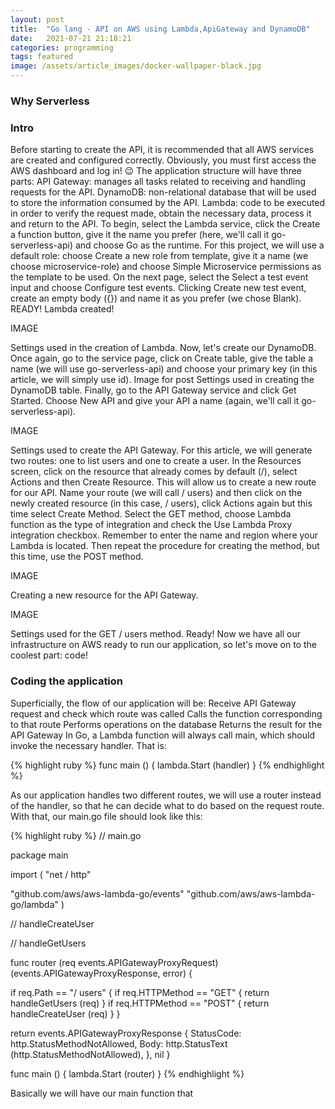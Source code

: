 ```yaml
---
layout: post
title:  "Go lang - API on AWS using Lambda,ApiGateway and DynamoDB"
date:   2021-07-21 21:18:21
categories: programming
tags: featured
image: /assets/article_images/docker-wallpaper-black.jpg
---
```


### Why Serverless



### Intro 
Before starting to create the API, it is recommended that all AWS services are created and configured correctly.
Obviously, you must first access the AWS dashboard and log in! 😉 The application structure will have three parts:
API Gateway: manages all tasks related to receiving and handling requests for the API.
DynamoDB: non-relational database that will be used to store the information consumed by the API.
Lambda: code to be executed in order to verify the request made, obtain the necessary data, process it and return to the API.
To begin, select the Lambda service, click the Create a function button, give it the name you prefer (here, we'll call it go-serverless-api) and choose Go as the runtime. For this project, we will use a default role: choose Create a new role from template, give it a name (we choose microservice-role) and choose Simple Microservice permissions as the template to be used. On the next page, select the Select a test event input and choose Configure test events. Clicking Create new test event, create an empty body ({}) and name it as you prefer (we chose Blank). READY! Lambda created!

IMAGE

Settings used in the creation of Lambda.
Now, let's create our DynamoDB. Once again, go to the service page, click on Create table, give the table a name (we will use go-serverless-api) and choose your primary key (in this article, we will simply use id).
Image for post
Settings used in creating the DynamoDB table.
Finally, go to the API Gateway service and click Get Started. Choose New API and give your API a name (again, we'll call it go-serverless-api).

IMAGE

Settings used to create the API Gateway.
For this article, we will generate two routes: one to list users and one to create a user. In the Resources screen, click on the resource that already comes by default (/), select Actions and then Create Resource. This will allow us to create a new route for our API. Name your route (we will call / users) and then click on the newly created resource (in this case, / users), click Actions again but this time select Create Method. Select the GET method, choose Lambda function as the type of integration and check the Use Lambda Proxy integration checkbox. Remember to enter the name and region where your Lambda is located. Then repeat the procedure for creating the method, but this time, use the POST method.

IMAGE

Creating a new resource for the API Gateway.

IMAGE

Settings used for the GET / users method.
Ready! Now we have all our infrastructure on AWS ready to run our application, so let's move on to the coolest part: code!

### Coding the application
Superficially, the flow of our application will be:
Receive API Gateway request and check which route was called
Calls the function corresponding to that route
Performs operations on the database
Returns the result for the API Gateway
In Go, a Lambda function will always call main, which should invoke the necessary handler. That is:

{% highlight ruby %}
func main () {
  lambda.Start (handler)
}
{% endhighlight %}

As our application handles two different routes, we will use a router instead of the handler, so that he can decide what to do based on the request route. With that, our main.go file should look like this:

{% highlight ruby %}
// main.go

package main

import (
  "net / http"

  "github.com/aws/aws-lambda-go/events"
  "github.com/aws/aws-lambda-go/lambda"
)

// handleCreateUser

// handleGetUsers

func router (req events.APIGatewayProxyRequest) (events.APIGatewayProxyResponse, error) {

  if req.Path == "/ users" {
    if req.HTTPMethod == "GET" {
      return handleGetUsers (req)
    }
    if req.HTTPMethod == "POST" {
      return handleCreateUser (req)
    }
  }

  return events.APIGatewayProxyResponse {
    StatusCode: http.StatusMethodNotAllowed,
    Body: http.StatusText (http.StatusMethodNotAllowed),
  }, nil
}

func main () {
  lambda.Start (router)
}
{% endhighlight %}

Basically we will have our main function that
